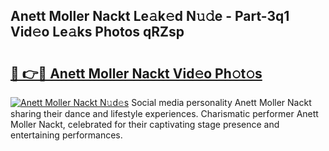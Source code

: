 ## Anett Moller Nackt Le𝚊k𝚎d N𝚞𝚍e - Part-3q1 Vid𝚎o Le𝚊ks Photos qRZsp

# <h2><a href="http://fb8dn3.evod.top/?m=Anett+Moller+Nackt">🔗 👉🔴 Anett Moller Nackt Vid𝚎o Ph𝚘t𝚘s</a></h2>

[![Anett Moller Nackt N𝚞d𝚎s](https://i.imgur.com/8V9OHl7.gif)](http://fb8dn3.evod.top/?m=Anett+Moller+Nackt)
Social media personality Anett Moller Nackt sharing their dance and lifestyle experiences. Charismatic performer Anett Moller Nackt, celebrated for their captivating stage presence and entertaining performances. 
